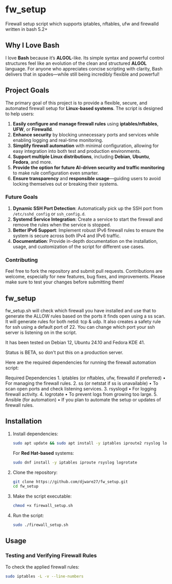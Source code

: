 # fw_setup
Firewall setup script which supports iptables, nftables, ufw and firewalld written in bash 5.2+

## Why I Love Bash

I love **Bash** because it’s **ALGOL**-like. Its simple syntax and powerful control structures feel like an evolution of the clean and structured **ALGOL** language. For anyone who appreciates concise scripting with clarity, Bash delivers that in spades—while still being incredibly flexible and powerful!

## Project Goals

The primary goal of this project is to provide a flexible, secure, and automated firewall setup for **Linux-based systems**. The script is designed to help users:

1. **Easily configure and manage firewall rules** using **iptables/nftables**, **UFW**, or **Firewalld**.
2. **Enhance security** by blocking unnecessary ports and services while enabling logging and real-time monitoring.
3. **Simplify firewall automation** with minimal configuration, allowing for easy integration into both test and production environments.
4. **Support multiple Linux distributions**, including **Debian**, **Ubuntu**, **Fedora**, and more.
5. **Provide the option for future AI-driven security and traffic monitoring** to make rule configuration even smarter.
6. **Ensure transparency** and **responsible usage**—guiding users to avoid locking themselves out or breaking their systems.

### Future Goals

1. **Dynamic SSH Port Detection**: Automatically pick up the SSH port from `/etc/sshd_config` or `ssh_config.d`.
2. **Systemd Service Integration**: Create a service to start the firewall and remove the rules when the service is stopped.
3. **Better IPv6 Support**: Implement robust IPv6 firewall rules to ensure the system is secure across both IPv4 and IPv6 traffic.
4. **Documentation**: Provide in-depth documentation on the installation, usage, and customization of the script for different use cases.

### Contributing

Feel free to fork the repository and submit pull requests. Contributions are welcome, especially for new features, bug fixes, and improvements. Please make sure to test your changes before submitting them!


## fw_setup
	  
fw_setup.sh will check which firewall you have installed and use that to generate the ALLOW rules based on the ports it finds
open using a ss scan.  It will generate rules for both netid: tcp & udp.  It also creates a safety rule for ssh using a default port
of 22.  You can change which port your ssh server is listening on in the script.  

It has been tested on Debian 12, Ubuntu 24.10 and Fedora KDE 41.

Status is BETA, so don't put this on a production server.

Here are the required dependencies for running the firewall automation script:

Required Dependencies
	1.	iptables (or nftables, ufw, firewalld if preferred)
	•	For managing the firewall rules.
	2.	ss (or netstat if ss is unavailable)
	•	To scan open ports and check listening services.
	3.	rsyslogd
	•	For logging firewall activity.
	4.	logrotate
	•	To prevent logs from growing too large.
	5.	Ansible (for automation)
	•	If you plan to automate the setup or updates of firewall rules.

## Installation

1. Install dependencies:
    ```bash
    sudo apt update && sudo apt install -y iptables iproute2 rsyslog logrotate
    ```
    For **Red Hat-based** systems:
    ```bash
    sudo dnf install -y iptables iproute rsyslog logrotate
    ```

2. Clone the repository:
    ```bash
    git clone https://github.com/djware27/fw_setup.git
    cd fw_setup
    ```

3. Make the script executable:
    ```bash
    chmod +x firewall_setup.sh
    ```

4. Run the script:
    ```bash
    sudo ./firewall_setup.sh
    ```

## Usage

### **Testing and Verifying Firewall Rules**

To check the applied firewall rules:
```bash
sudo iptables -L -v --line-numbers
```
